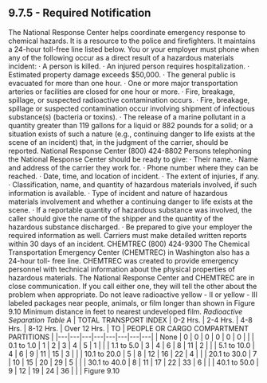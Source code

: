 ## 9.7.5 - Required Notification
The National Response Center helps coordinate emergency response to chemical hazards. It is a resource to the police and firefighters. It maintains a 24-hour toll-free line listed below. You or your employer must phone when any of the following occur as a direct result of a hazardous materials incident:
· A person is killed.
· An injured person requires hospitalization.
· Estimated property damage exceeds $50,000.
· The general public is evacuated for more than one hour.
· One or more major transportation arteries or facilities are closed for one hour or more.
· Fire, breakage, spillage, or suspected radioactive contamination occurs.
· Fire, breakage, spillage or suspected contamination occur involving shipment of infectious substance(s) (bacteria or toxins).
· The release of a marine pollutant in a quantity greater than 119 gallons for a liquid or 882 pounds for a solid; or a situation exists of such a nature (e.g., continuing danger to life exists at the scene of an incident) that, in the judgment of the carrier, should be reported.
National Response Center (800) 424-8802
Persons telephoning the National Response Center should be ready to give:
· Their name.
· Name and address of the carrier they work for.
· Phone number where they can be reached.
· Date, time, and location of incident.
· The extent of injuries, if any.
· Classification, name, and quantity of hazardous materials involved, if such information is available.
· Type of incident and nature of hazardous materials involvement and whether a continuing danger to life exists at the scene.
· If a reportable quantity of hazardous substance was involved, the caller should give the name of the shipper and the quantity of the hazardous substance discharged.
· Be prepared to give your employer the required information as well. Carriers must make detailed written reports within 30 days of an incident.
CHEMTREC (800) 424-9300
The Chemical Transportation Emergency Center (CHEMTREC) in Washington also has a 24-hour toll- free line. CHEMTREC was created to provide emergency personnel with technical information about the physical properties of hazardous materials. The National Response Center and CHEMTREC are in close communication. If you call either one, they will tell the other about the problem when appropriate. Do not leave radioactive yellow - II or yellow - III labeled packages near people, animals, or film longer than shown in Figure 9.10 Minimum distance in feet to nearest undeveloped film.
_Radioactive Separation Table A_
| TOTAL TRANSPORT INDEX | 0-2 Hrs. | 2-4 Hrs. | 4-8 Hrs. | 8-12 Hrs. | Over 12 Hrs. | TO | PEOPLE OR CARGO COMPARTMENT PARTITIONS |
|---|---|---|---|---|---|---|---|
| None | 0 | 0 | 0 | 0 | 0 | 0 |  |
| 0.1 to 1.0 | 1 | 2 | 3 | 4 | 5 | 1 |  |
| 1.1 to 5.0 | 3 | 4 | 6 | 8 | 11 | 2 |  |
| 5.1 to 10.0 | 4 | 6 | 9 | 11 | 15 | 3 |  |
| 10.1 to 20.0 | 5 | 8 | 12 | 16 | 22 | 4 |  |
| 20.1 to 30.0 | 7 | 10 | 15 | 20 | 29 | 5 |  |
| 30.1 to 40.0 | 8 | 11 | 17 | 22 | 33 | 6 |  |
| 40.1 to 50.0 | 9 | 12 | 19 | 24 | 36 |  |  |
Figure 9.10